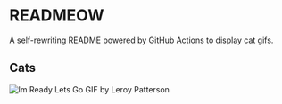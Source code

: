 # READMEOW

A self-rewriting README powered by GitHub Actions to display cat gifs.

## Cats

![Im Ready Lets Go GIF by Leroy Patterson](https://media1.giphy.com/media/CjmvTCZf2U3p09Cn0h/200.gif?cid=9acd02da0fupukylon0mbc6sh1tlnc57t12cnmmnjaz8qzsc&ep=v1_gifs_search&rid=200.gif&ct=g)
